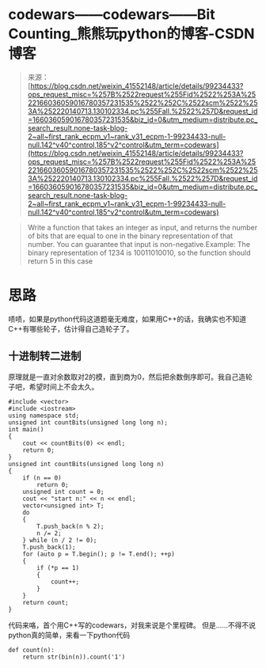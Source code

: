 <!--yml
category: codewars
date: 2022-08-13 11:39:36
-->

# codewars——codewars——Bit Counting_熊熊玩python的博客-CSDN博客

> 来源：[https://blog.csdn.net/weixin_41552148/article/details/99234433?ops_request_misc=%257B%2522request%255Fid%2522%253A%2522166036059016780357231535%2522%252C%2522scm%2522%253A%252220140713.130102334.pc%255Fall.%2522%257D&request_id=166036059016780357231535&biz_id=0&utm_medium=distribute.pc_search_result.none-task-blog-2~all~first_rank_ecpm_v1~rank_v31_ecpm-1-99234433-null-null.142^v40^control,185^v2^control&utm_term=codewars](https://blog.csdn.net/weixin_41552148/article/details/99234433?ops_request_misc=%257B%2522request%255Fid%2522%253A%2522166036059016780357231535%2522%252C%2522scm%2522%253A%252220140713.130102334.pc%255Fall.%2522%257D&request_id=166036059016780357231535&biz_id=0&utm_medium=distribute.pc_search_result.none-task-blog-2~all~first_rank_ecpm_v1~rank_v31_ecpm-1-99234433-null-null.142^v40^control,185^v2^control&utm_term=codewars)

> Write a function that takes an integer as input, and returns the number of bits that are equal to one in the binary representation of that number. You can guarantee that input is non-negative.Example: The binary representation of 1234 is 10011010010, so the function should return 5 in this case

# 思路

啧啧，如果是python代码这道题毫无难度，如果用C++的话，我确实也不知道C++有哪些轮子，估计得自己造轮子了。

## 十进制转二进制

原理就是一直对余数取对2的模，直到商为0，然后把余数倒序即可。我自己造轮子吧，希望时间上不会太久。

```
#include <vector>
#include <iostream>
using namespace std;
unsigned int countBits(unsigned long long n);
int main()
{
    cout << countBits(0) << endl;
    return 0;
}
unsigned int countBits(unsigned long long n)
{
    if (n == 0)
        return 0;
    unsigned int count = 0;
    cout << "start n:" << n << endl;
    vector<unsigned int> T;
    do
    {
        T.push_back(n % 2);
        n /= 2;
    } while (n / 2 != 0);
    T.push_back(1);
    for (auto p = T.begin(); p != T.end(); ++p)
    {
        if (*p == 1)
        {
            count++;
        }
    }
    return count;
} 
```

代码来咯，首个用C++写的codewars，对我来说是个里程碑。
但是……不得不说python真的简单，来看一下python代码

```
def count(n):
    return str(bin(n)).count('1') 
```